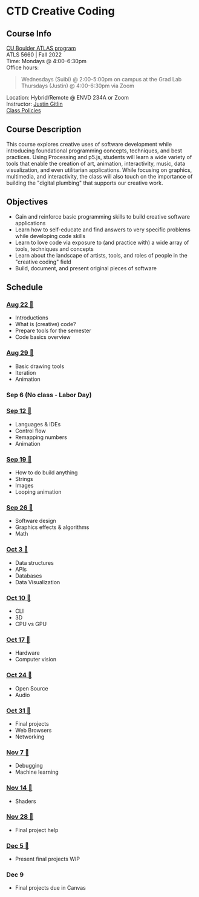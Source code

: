 # CTD Creative Coding

## Course Info

[CU Boulder ATLAS program](https://www.colorado.edu/atlas/academics/graduate/ms-technology-media-society) <br>
ATLS 5660 | Fall 2022 <br>
Time: Mondays @ 4:00–6:30pm <br>
Office hours: <br>
> Wednesdays (Suibi) @ 2:00-5:00pm on campus at the Grad Lab<br>
  Thursdays  (Justin) @ 4:00-6:30pm via Zoom<br>

Location: Hybrid/Remote @ ENVD 234A or Zoom<br>
Instructor: [Justin Gitlin](https://cacheflowe.com) <br>
[Class Policies](./docs/policies.md)

## Course Description

This course explores creative uses of software development while introducing foundational programming concepts, techniques, and best practices. Using Processing and p5.js, students will learn a wide variety of tools that enable the creation of art, animation, interactivity, music, data visualization, and even utilitarian applications. While focusing on graphics, multimedia, and interactivity, the class will also touch on the importance of building the "digital plumbing" that supports our creative work.

## Objectives

* Gain and reinforce basic programming skills to build creative software applications
* Learn how to self-educate and find answers to very specific problems while developing code skills
* Learn to love code via exposure to (and practice with) a wide array of tools, techniques and concepts
* Learn about the landscape of artists, tools, and roles of people in the "creative coding" field
* Build, document, and present original pieces of software

## Schedule

### [Aug 22 🔗](./classes/class-01.md)

* Introductions
* What is (creative) code?
* Prepare tools for the semester
* Code basics overview

### [Aug 29 🔗](./classes/class-02.md)

* Basic drawing tools
* Iteration
* Animation

### Sep 6 (No class - Labor Day)

### [Sep 12 🔗](./classes/class-03.md)

* Languages & IDEs
* Control flow
* Remapping numbers
* Animation

### [Sep 19 🔗](./classes/class-04.md)

* How to do build anything
* Strings
* Images
* Looping animation

### [Sep 26 🔗](./classes/class-05.md)

* Software design
* Graphics effects & algorithms
* Math

### [Oct 3 🔗](./classes/class-06.md)

* Data structures
* APIs
* Databases
* Data Visualization

### [Oct 10 🔗](./classes/class-07.md)

* CLI
* 3D
* CPU vs GPU

### [Oct 17 🔗](./classes/class-08.md)

* Hardware
* Computer vision

### [Oct 24 🔗](./classes/class-09.md)

* Open Source
* Audio

### [Oct 31 🔗](./classes/class-10.md)

* Final projects
* Web Browsers
* Networking

### [Nov 7 🔗](./classes/class-11.md)

* Debugging
* Machine learning

### [Nov 14 🔗](./classes/class-12.md)

* Shaders

### [Nov 28 🔗](./classes/class-13.md)

* Final project help

### [Dec 5 🔗](./classes/class-14.md)

* Present final projects WIP

### Dec 9

* Final projects due in Canvas
